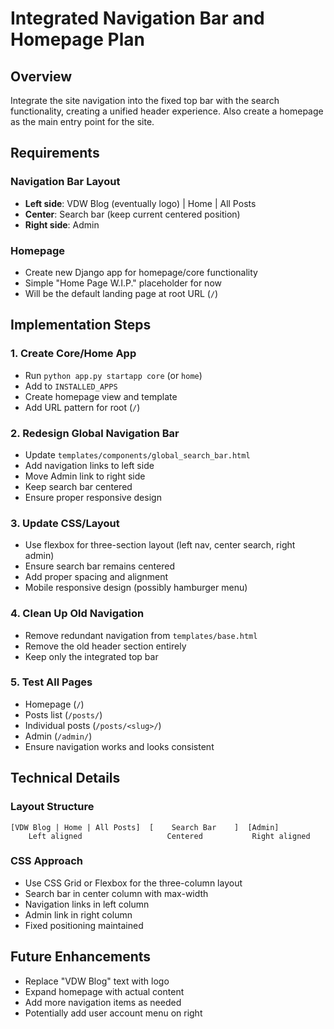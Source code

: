 # Integrated Navigation Bar and Homepage Plan

## Overview
Integrate the site navigation into the fixed top bar with the search functionality, creating a unified header experience. Also create a homepage as the main entry point for the site.

## Requirements

### Navigation Bar Layout
- **Left side**: VDW Blog (eventually logo) | Home | All Posts
- **Center**: Search bar (keep current centered position)
- **Right side**: Admin

### Homepage
- Create new Django app for homepage/core functionality
- Simple "Home Page W.I.P." placeholder for now
- Will be the default landing page at root URL (`/`)

## Implementation Steps

### 1. Create Core/Home App
- Run `python app.py startapp core` (or `home`)
- Add to `INSTALLED_APPS`
- Create homepage view and template
- Add URL pattern for root (`/`)

### 2. Redesign Global Navigation Bar
- Update `templates/components/global_search_bar.html`
- Add navigation links to left side
- Move Admin link to right side
- Keep search bar centered
- Ensure proper responsive design

### 3. Update CSS/Layout
- Use flexbox for three-section layout (left nav, center search, right admin)
- Ensure search bar remains centered
- Add proper spacing and alignment
- Mobile responsive design (possibly hamburger menu)

### 4. Clean Up Old Navigation
- Remove redundant navigation from `templates/base.html`
- Remove the old header section entirely
- Keep only the integrated top bar

### 5. Test All Pages
- Homepage (`/`)
- Posts list (`/posts/`)
- Individual posts (`/posts/<slug>/`)
- Admin (`/admin/`)
- Ensure navigation works and looks consistent

## Technical Details

### Layout Structure
```
[VDW Blog | Home | All Posts]  [    Search Bar    ]  [Admin]
    Left aligned                   Centered           Right aligned
```

### CSS Approach
- Use CSS Grid or Flexbox for the three-column layout
- Search bar in center column with max-width
- Navigation links in left column
- Admin link in right column
- Fixed positioning maintained

## Future Enhancements
- Replace "VDW Blog" text with logo
- Expand homepage with actual content
- Add more navigation items as needed
- Potentially add user account menu on right